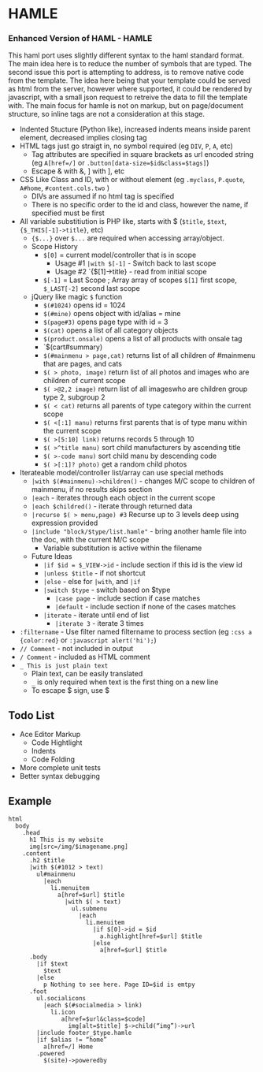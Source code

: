 HAMLE
=====

### Enhanced Version of HAML - HAMLE

This haml port uses slightly different syntax to the haml standard format. The main idea
here is to reduce the number of symbols that are typed. The second issue this port is attempting
to address, is to remove native code from the template. The idea here being that your template 
could be served as html from the server, however where supported, it could be rendered by
javascript, with a small json request to retreive the data to fill the template with. The main
focus for hamle is not on markup, but on page/document structure, so inline tags are not a
consideration at this stage.

* Indented Stucture (Python like), increased indents means inside parent element, decreased implies closing tag
* HTML tags just go straigt in, no symbol required (eg `DIV`, `P`, `A`, etc)
  * Tag attributes are specified in square brackets as url encoded string (eg `A[href=/]` or `.button[data-size=$id&class=$tags]`)
  * Escape & with \&, ] with \], etc
* CSS Like Class and ID, with or without element (eg `.myclass`, `P.quote`, `A#home`, `#content.cols.two` )
  * DIVs are assumed if no html tag is specified
  * There is no specific order to the id and class, however the name, if specified must be first
* All variable substitiution is PHP like, starts with $ (`$title`, `$text`, `{$_THIS[-1]->title}`, etc)
  * `{$...}` over `$...` are required when accessing array/object.
  * Scope History
    * `$[0]` = current model/controller that is in scope
      * Usage #1 `|with $[-1]` - Switch back to last scope
      * Usage #2 `{$[1]->title} - read from initial scope
    * `$[-1]` = Last Scope ; Array array of scopes `$[1]` first scope, `$_LAST[-2]` second last scope
  * jQuery like magic `$` function 
    * `$(#1024)` opens id = 1024
    * `$(#mine)` opens object with id/alias = mine
    * `$(page#3)` opens page type with id = 3
    * `$(cat)` opens a list of all category objects
    * `$(product.onsale)` opens a list of all products with onsale tag
    * `$(cart#summary)
    * `$(#mainmenu > page,cat)` returns list of all children of #mainmenu that are pages, and cats
    * `$( > photo, image)` return list of all photos and images who are children of current scope
    * `$( >@2,2 image)` return list of all imageswho are children group type 2, subgroup 2
    * `$( < cat)` returns all parents of type category within the current scope
    * `$( <[:1] manu)` returns first parents that is of type manu within the current scope
    * `$( >[5:10] link)` returns records 5 through 10
    * `$( >^title manu)` sort child manufacturers by ascending title
    * `$( >-code manu)` sort child manu by descending code
    * `$( >[:1]? photo)` get a random child photos 
* Iterateable model/controller list/array can use special methods
  * `|with $(#mainmenu)->children()` - changes M/C scope to children of mainmenu, if no results skips section
  * `|each` - iterates through each object in the current scope
  * `|each $childred()` - iterate through returned data
  * `|recurse $( > menu,page) #3` Recurse up to 3 levels deep using expression provided
  * `|include "block/$type/list.hamle"` - bring another hamle file into the doc, with the current M/C scope
    * Variable substitution is active within the filename
  * Future Ideas
    * `|if $id = $_VIEW->id` - include section if this id is the view id
    * `|unless $title` - if not shortcut
    * `|else` - else for `|with`, and `|if`
    * `|switch $type` - switch based on $type
      * `|case page` - include section if case matches
      * `|default` - include section if none of the cases matches
    * `|iterate` - iterate until end of list
      * `|iterate 3` - iterate 3 times
* `:filtername` - Use filter named filtername to process section (eg `:css a {color:red}` or `:javascript alert('hi');`)
* `// Comment` - not included in output
* `/ Comment` - included as HTML comment
* `_ This is just plain text`
  * Plain text, can be easily translated
  * `_` is only required when text is the first thing on a new line
  * To escape $ sign, use \$
 

## Todo List
  * Ace Editor Markup
    * Code Hightlight
    * Indents
    * Code Folding
  * More complete unit tests
  * Better syntax debugging

## Example 
```haml
html
  body
    .head
      h1 This is my website
      img[src=/img/$imagename.png]
    .content
      .h2 $title
      |with $(#1012 > text)
        ul#mainmenu
          |each
            li.menuitem
              a[href=$url] $title
                |with $( > text)
                  ul.submenu
                    |each
                      li.menuitem
                        |if $[0]->id = $id
                          a.highlight[href=$url] $title
                        |else
                          a[href=$url] $title
      .body
        |if $text
          $text
	    |else
          p Nothing to see here. Page ID=$id is emtpy           
      .foot
        ul.socialicons
          |each $(#socialmedia > link)
            li.icon
               a[href=$url&class=$code]
                 img[alt=$title] $->child(“img”)->url
        |include footer_$type.hamle
        |if $alias != “home”
          a[href=/] Home
        .powered
          $(site)->poweredby
```
